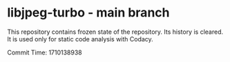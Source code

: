 # libjpeg-turbo - main branch

This repository contains frozen state of the repository.
Its history is cleared. It is used only for static code
analysis with Codacy.

Commit Time: 1710138938